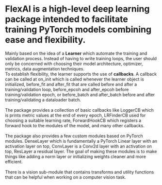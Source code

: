 <h1>FlexAI is a high-level deep learning package intended to facilitate training PyTorch models combining ease and flexibility.</h1>
Mainly based on the idea of a <b>Learner</b> which automate the training and validation process. Instead of having to write training loops, the user should only be concerned with choosing their model architecture, optimizer, metrics, data augmentation techniques.</br>
To establish flexibility, the learner supports the use of <b>callbacks</b>. A callback can be called at on_init which is called whenever the learner object is initialized, before_fit and after_fit that are called before and after a training/validation loop, before_epcoh and after_epcoh before training/validation epoch, or before_batch and after_batch before and after training/validating a dataloader batch.</br></br>
The package provides a collection of basic callbacks like LoggerCB which is prints metric values at the end of every epoch, LRFinderCB used for choosing a suitable learning rate, ForwardHookCB which registers a forward hook to the modules of the model, and many other callbacks.</br></br>
The package also provides a few custom modules based on PyTorch modules. DenseLayer which is fundamentally a PyTorch Linear layer with an activation layer on top, ConvLayer is a Conv2d layer with an activation on top, ResLayer a residual layer. The goal of making these modules is to make things like adding a norm layer or initializing weights cleaner and more efficient.</br></br>
There is a vision sub-module that contains transforms and utility functions that can be helpful when working on a computer vision task.